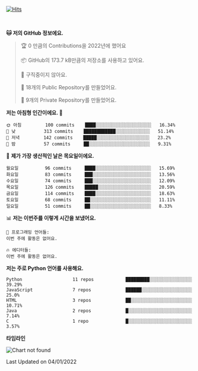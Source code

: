[![Hits](https://hits.seeyoufarm.com/api/count/incr/badge.svg?url=https%3A%2F%2Fgithub.com%2FSoohan-Park&count_bg=%23000000&title_bg=%23828282&icon=gradle.svg&icon_color=%23FFFFFF&title=Visited&edge_flat=false)](https://hits.seeyoufarm.com)  

<br/>

<!--START_SECTION:waka-->
**🐱 저의 GitHub 정보에요.** 

> 🏆 0 만큼의 Contributions을 2022년에 했어요
 > 
> 📦 GitHub의 173.7 kB만큼의 저장소를 사용하고 있어요. 
 > 
> 🚫 구직중이지 않아요.
 > 
> 📜 18개의 Public Repository를 만들었어요. 
 > 
> 🔑 9개의 Private Repository를 만들었어요.  
 > 
**저는 아침형 인간이에요. 🐤** 

```text
🌞 아침         100 commits    ████░░░░░░░░░░░░░░░░░░░░░   16.34% 
🌆 낮　         313 commits    ████████████░░░░░░░░░░░░░   51.14% 
🌃 저녁         142 commits    █████░░░░░░░░░░░░░░░░░░░░   23.2% 
🌙 밤　         57 commits     ██░░░░░░░░░░░░░░░░░░░░░░░   9.31%

```
📅 **제가 가장 생산적인 날은 목요일이에요.** 

```text
월요일          96 commits     ████░░░░░░░░░░░░░░░░░░░░░   15.69% 
화요일          83 commits     ███░░░░░░░░░░░░░░░░░░░░░░   13.56% 
수요일          74 commits     ███░░░░░░░░░░░░░░░░░░░░░░   12.09% 
목요일          126 commits    █████░░░░░░░░░░░░░░░░░░░░   20.59% 
금요일          114 commits    ████░░░░░░░░░░░░░░░░░░░░░   18.63% 
토요일          68 commits     ██░░░░░░░░░░░░░░░░░░░░░░░   11.11% 
일요일          51 commits     ██░░░░░░░░░░░░░░░░░░░░░░░   8.33%

```


📊 **저는 이번주를 이렇게 시간을 보냈어요.** 

```text
💬 프로그래밍 언어들: 
이번 주에 활동은 없어요.

🔥 에디터들: 
이번 주에 활동은 없어요.

```

**저는 주로 Python 언어를 사용해요.** 

```text
Python                   11 repos            █████████░░░░░░░░░░░░░░░░   39.29% 
JavaScript               7 repos             ██████░░░░░░░░░░░░░░░░░░░   25.0% 
HTML                     3 repos             ██░░░░░░░░░░░░░░░░░░░░░░░   10.71% 
Java                     2 repos             █░░░░░░░░░░░░░░░░░░░░░░░░   7.14% 
C                        1 repo              █░░░░░░░░░░░░░░░░░░░░░░░░   3.57%

```


**타임라인**

![Chart not found](https://raw.githubusercontent.com/Soohan-Park/Soohan-Park/master/charts/bar_graph.png) 


 Last Updated on 04/01/2022
<!--END_SECTION:waka-->
